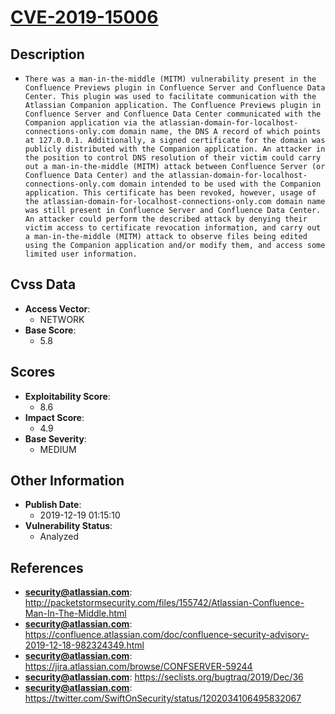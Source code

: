 
# [CVE-2019-15006](https://cve.mitre.org/cgi-bin/cvename.cgi?name=CVE-2019-15006)

## Description

- `There was a man-in-the-middle (MITM) vulnerability present in the Confluence Previews plugin in Confluence Server and Confluence Data Center. This plugin was used to facilitate communication with the Atlassian Companion application. The Confluence Previews plugin in Confluence Server and Confluence Data Center communicated with the Companion application via the atlassian-domain-for-localhost-connections-only.com domain name, the DNS A record of which points at 127.0.0.1. Additionally, a signed certificate for the domain was publicly distributed with the Companion application. An attacker in the position to control DNS resolution of their victim could carry out a man-in-the-middle (MITM) attack between Confluence Server (or Confluence Data Center) and the atlassian-domain-for-localhost-connections-only.com domain intended to be used with the Companion application. This certificate has been revoked, however, usage of the atlassian-domain-for-localhost-connections-only.com domain name was still present in Confluence Server and Confluence Data Center. An attacker could perform the described attack by denying their victim access to certificate revocation information, and carry out a man-in-the-middle (MITM) attack to observe files being edited using the Companion application and/or modify them, and access some limited user information.`

## Cvss Data

- **Access Vector**:
  - NETWORK
- **Base Score**:
  - 5.8

## Scores

- **Exploitability Score**:
  - 8.6
- **Impact Score**:
  - 4.9
- **Base Severity**:
  - MEDIUM

## Other Information

- **Publish Date**:
  - 2019-12-19 01:15:10
- **Vulnerability Status**:
  - Analyzed

## References

- **security@atlassian.com**: http://packetstormsecurity.com/files/155742/Atlassian-Confluence-Man-In-The-Middle.html
- **security@atlassian.com**: https://confluence.atlassian.com/doc/confluence-security-advisory-2019-12-18-982324349.html
- **security@atlassian.com**: https://jira.atlassian.com/browse/CONFSERVER-59244
- **security@atlassian.com**: https://seclists.org/bugtraq/2019/Dec/36
- **security@atlassian.com**: https://twitter.com/SwiftOnSecurity/status/1202034106495832067
